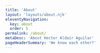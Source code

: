 ```yaml
---
title: 'About'
layout: 'layouts/about.njk'
eleventyNavigation:
  key: about
  order: 5
permalink: /about/
metaDesc: 'About Hector Aldair Aguilar'
pageHeaderSummary: 'We know each other?'
---
```

